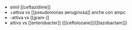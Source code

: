- simil [[ceftazidime]]
- +attiva vs [[pseudomonas aeruginosa]] anche con ampc
- -attiva vs [[gram-]]
- attivs vs [[enterobacter]] ([[ceftolozane]]/[[tazobactam]])